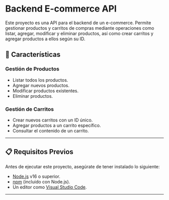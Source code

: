 # Backend E-commerce API

Este proyecto es una API para el backend de un e-commerce. Permite gestionar productos y carritos de compras mediante operaciones como listar, agregar, modificar y eliminar productos, así como crear carritos y agregar productos a ellos según su ID.

## 🚀 Características

### **Gestión de Productos**
- Listar todos los productos.
- Agregar nuevos productos.
- Modificar productos existentes.
- Eliminar productos.

### **Gestión de Carritos**
- Crear nuevos carritos con un ID único.
- Agregar productos a un carrito específico.
- Consultar el contenido de un carrito.

---

## 📋 Requisitos Previos

Antes de ejecutar este proyecto, asegúrate de tener instalado lo siguiente:

- [Node.js](https://nodejs.org/) v16 o superior.
- [npm](https://www.npmjs.com/) (incluido con Node.js).
- Un editor como [Visual Studio Code](https://code.visualstudio.com/).

---